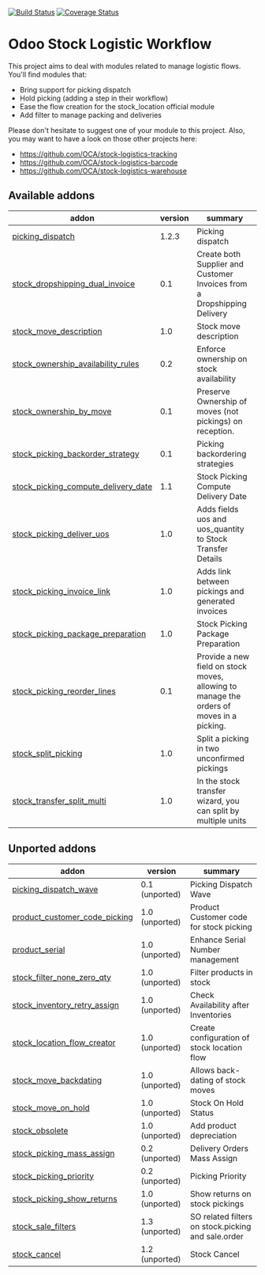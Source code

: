 [![Build Status](https://travis-ci.org/OCA/stock-logistics-workflow.svg?branch=8.0)](https://travis-ci.org/OCA/stock-logistics-workflow)
[![Coverage Status](https://img.shields.io/coveralls/OCA/stock-logistics-workflow.svg)](https://coveralls.io/r/OCA/stock-logistics-workflow?branch=8.0)

Odoo Stock Logistic Workflow
===========================

This project aims to deal with modules related to manage logistic flows. You'll find modules that:

 - Bring support for picking dispatch
 - Hold picking (adding a step in their workflow)
 - Ease the flow creation for the stock_location official module
 - Add filter to manage packing and deliveries

Please don't hesitate to suggest one of your module to this project. Also, you may want to have a look on those other projects here:

 - https://github.com/OCA/stock-logistics-tracking
 - https://github.com/OCA/stock-logistics-barcode
 - https://github.com/OCA/stock-logistics-warehouse

[//]: # (addons)
Available addons
----------------
addon | version | summary
--- | --- | ---
[picking_dispatch](picking_dispatch/) | 1.2.3 | Picking dispatch
[stock_dropshipping_dual_invoice](stock_dropshipping_dual_invoice/) | 0.1 | Create both Supplier and Customer Invoices from a Dropshipping Delivery
[stock_move_description](stock_move_description/) | 1.0 | Stock move description
[stock_ownership_availability_rules](stock_ownership_availability_rules/) | 0.2 | Enforce ownership on stock availability
[stock_ownership_by_move](stock_ownership_by_move/) | 0.1 | Preserve Ownership of moves (not pickings) on reception.
[stock_picking_backorder_strategy](stock_picking_backorder_strategy/) | 0.1 | Picking backordering strategies
[stock_picking_compute_delivery_date](stock_picking_compute_delivery_date/) | 1.1 | Stock Picking Compute Delivery Date
[stock_picking_deliver_uos](stock_picking_deliver_uos/) | 1.0 | Adds fields uos and uos_quantity to Stock Transfer Details
[stock_picking_invoice_link](stock_picking_invoice_link/) | 1.0 | Adds link between pickings and generated invoices
[stock_picking_package_preparation](stock_picking_package_preparation/) | 1.0 | Stock Picking Package Preparation
[stock_picking_reorder_lines](stock_picking_reorder_lines/) | 0.1 | Provide a new field on stock moves, allowing to manage the orders of moves in a picking.
[stock_split_picking](stock_split_picking/) | 1.0 | Split a picking in two unconfirmed pickings
[stock_transfer_split_multi](stock_transfer_split_multi/) | 1.0 | In the stock transfer wizard, you can split by multiple units

Unported addons
---------------
addon | version | summary
--- | --- | ---
[picking_dispatch_wave](__unported__/picking_dispatch_wave/) | 0.1 (unported) | Picking Dispatch Wave
[product_customer_code_picking](__unported__/product_customer_code_picking/) | 1.0 (unported) | Product Customer code for stock picking
[product_serial](__unported__/product_serial/) | 1.0 (unported) | Enhance Serial Number management
[stock_filter_none_zero_qty](__unported__/stock_filter_none_zero_qty/) | 1.0 (unported) | Filter products in stock
[stock_inventory_retry_assign](__unported__/stock_inventory_retry_assign/) | 1.0 (unported) | Check Availability after Inventories
[stock_location_flow_creator](__unported__/stock_location_flow_creator/) | 1.0 (unported) | Create configuration of stock location flow
[stock_move_backdating](__unported__/stock_move_backdating/) | 1.0 (unported) | Allows back-dating of stock moves
[stock_move_on_hold](__unported__/stock_move_on_hold/) | 1.0 (unported) | Stock On Hold Status
[stock_obsolete](__unported__/stock_obsolete/) | 1.0 (unported) | Add product depreciation
[stock_picking_mass_assign](__unported__/stock_picking_mass_assign/) | 0.2 (unported) | Delivery Orders Mass Assign
[stock_picking_priority](__unported__/stock_picking_priority/) | 0.2 (unported) | Picking Priority
[stock_picking_show_returns](__unported__/stock_picking_show_returns/) | 1.0 (unported) | Show returns on stock pickings
[stock_sale_filters](__unported__/stock_sale_filters/) | 1.3 (unported) | SO related filters on stock.picking and sale.order
[stock_cancel](stock_cancel/) | 1.2 (unported) | Stock Cancel

[//]: # (end addons)
